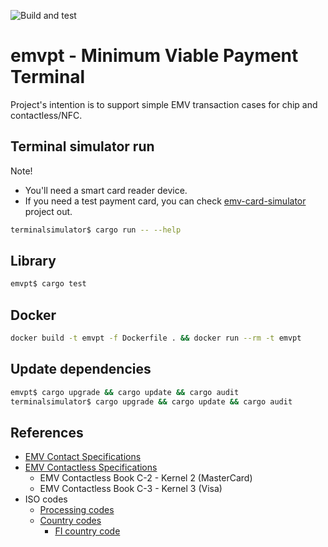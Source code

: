 ![Build and test](https://github.com/mrautio/emvpt/workflows/Docker%20Image%20CI/badge.svg)

# emvpt - Minimum Viable Payment Terminal

Project's intention is to support simple EMV transaction cases for chip and contactless/NFC.

## Terminal simulator run

Note!
- You'll need a smart card reader device.
- If you need a test payment card, you can check [emv-card-simulator](https://github.com/mrautio/emv-card-simulator) project out.

```sh
terminalsimulator$ cargo run -- --help
```

## Library

```sh
emvpt$ cargo test
```

## Docker

```sh
docker build -t emvpt -f Dockerfile . && docker run --rm -t emvpt
```

## Update dependencies

```sh
emvpt$ cargo upgrade && cargo update && cargo audit
terminalsimulator$ cargo upgrade && cargo update && cargo audit
```

## References

* [EMV Contact Specifications](https://www.emvco.com/emv-technologies/contact/)
* [EMV Contactless Specifications](https://www.emvco.com/emv-technologies/contactless/)
  * EMV Contactless Book C-2 - Kernel 2 (MasterCard)
  * EMV Contactless Book C-3 - Kernel 3 (Visa)
* ISO codes
  * [Processing codes](http://www.fintrnmsgtool.com/iso-processing-code.html)
  * [Country codes](https://www.currency-iso.org/dam/downloads/lists/list_one.xml)
    * [FI country code](https://www.iso.org/obp/ui/#iso:code:3166:FI)
